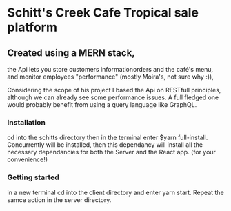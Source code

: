 # Schitt's Creek Cafe Tropical sale platform

## Created using a MERN stack,

the Api lets you store customers informationorders and the café's menu, and monitor employees "performance" (mostly Moira's, not sure why :)),

Considering the scope of his project I based the Api on RESTfull principles, although we can already see some performance issues. A full fledged one would probably benefit from using a query language like GraphQL.

### Installation

cd into the schitts directory then in the terminal enter \$yarn full-install. Concurrently will be installed, then this dependancy will install all the necessary dependancies for both the Server and the React app. (for your convenience!)

### Getting started

in a new terminal cd into the client directory and enter yarn start.
Repeat the samce action in the server directory.
